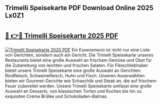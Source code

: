 ## Trimelli Speisekarte PDF Download Online 2025 Lx0Z1

# <h2><a href="http://gce2h57.nevu.top/?p=Trimelli+Speisekarte">🔗 👉🔴 Trimelli Speisekarte 2025 PDF</a></h2>

[![Trimelli Speisekarte 2025 PDF](https://i.imgur.com/dBaPXMq.png)](http://gce2h57.nevu.top/?p=Trimelli+Speisekarte)
Ein Essensmenü ist nicht nur eine Liste von Gerichten, sondern auch ein Gericht. Die Trimelli Speisekarte unseres Restaurants bietet eine große Auswahl an frischem Gemüse und Obst für die Zubereitung von leichten und frischen Salaten. Für Fleischliebhaber bietet unsere Trimelli Speisekarte eine große Auswahl an Gerichten: Rindfleisch, Schweinefleisch, Huhn und Fisch. Unseren Auserwählten bieten wir Gourmet-Gerichte wie Schaschlik und Steak an, die auf frischem Feuer zubereitet werden. Unsere Trimelli Speisekarte umfasst eine große Auswahl an Desserts, von klassischen Torten und Kuchen bis hin zu exquisiten Crème Brûlée und Schokoladen-Balinas.
